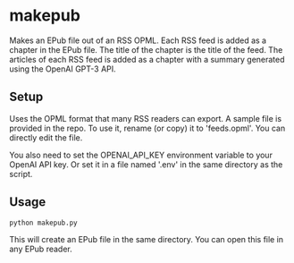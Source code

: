 # makepub

Makes an EPub file out of an RSS OPML. Each RSS feed is added as a chapter in the EPub file. The title of the chapter is the title of the feed. The articles of each RSS feed is added as a chapter with a summary generated using the OpenAI GPT-3 API.

## Setup

Uses the OPML format that many RSS readers can export. A sample file is provided in the repo. To use it, rename (or copy) it to 'feeds.opml'. You can directly edit the file.

You also need to set the OPENAI_API_KEY environment variable to your OpenAI API key. Or set it in a file named '.env' in the same directory as the script.

## Usage

```bash
python makepub.py
```

This will create an EPub file in the same directory. You can open this file in any EPub reader.
